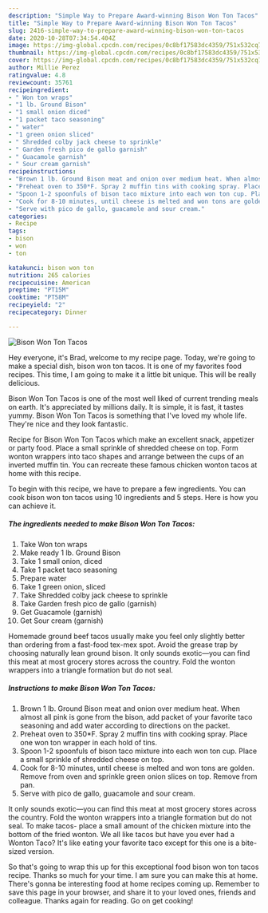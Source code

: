 ```yaml
---
description: "Simple Way to Prepare Award-winning Bison Won Ton Tacos"
title: "Simple Way to Prepare Award-winning Bison Won Ton Tacos"
slug: 2416-simple-way-to-prepare-award-winning-bison-won-ton-tacos
date: 2020-10-28T07:34:54.404Z
image: https://img-global.cpcdn.com/recipes/0c8bf17583dc4359/751x532cq70/bison-won-ton-tacos-recipe-main-photo.jpg
thumbnail: https://img-global.cpcdn.com/recipes/0c8bf17583dc4359/751x532cq70/bison-won-ton-tacos-recipe-main-photo.jpg
cover: https://img-global.cpcdn.com/recipes/0c8bf17583dc4359/751x532cq70/bison-won-ton-tacos-recipe-main-photo.jpg
author: Millie Perez
ratingvalue: 4.8
reviewcount: 35761
recipeingredient:
- " Won ton wraps"
- "1 lb. Ground Bison"
- "1 small onion diced"
- "1 packet taco seasoning"
- " water"
- "1 green onion sliced"
- " Shredded colby jack cheese to sprinkle"
- " Garden fresh pico de gallo garnish"
- " Guacamole garnish"
- " Sour cream garnish"
recipeinstructions:
- "Brown 1 lb. Ground Bison meat and onion over medium heat. When almost all pink is gone from the bison, add packet of your favorite taco seasoning and add water according to directions on the packet."
- "Preheat oven to 350*F. Spray 2 muffin tins with cooking spray. Place one won ton wrapper in each hold of tins."
- "Spoon 1-2 spoonfuls of bison taco mixture into each won ton cup. Place a small sprinkle of shredded cheese on top."
- "Cook for 8-10 minutes, until cheese is melted and won tons are golden. Remove from oven and sprinkle green onion slices on top. Remove from pan."
- "Serve with pico de gallo, guacamole and sour cream."
categories:
- Recipe
tags:
- bison
- won
- ton

katakunci: bison won ton 
nutrition: 265 calories
recipecuisine: American
preptime: "PT15M"
cooktime: "PT58M"
recipeyield: "2"
recipecategory: Dinner

---
```



![Bison Won Ton Tacos](https://img-global.cpcdn.com/recipes/0c8bf17583dc4359/751x532cq70/bison-won-ton-tacos-recipe-main-photo.jpg)

Hey everyone, it's Brad, welcome to my recipe page. Today, we're going to make a special dish, bison won ton tacos. It is one of my favorites food recipes. This time, I am going to make it a little bit unique. This will be really delicious.

Bison Won Ton Tacos is one of the most well liked of current trending meals on earth. It's appreciated by millions daily. It is simple, it is fast, it tastes yummy. Bison Won Ton Tacos is something that I've loved my whole life. They're nice and they look fantastic.

Recipe for Bison Won Ton Tacos which make an excellent snack, appetizer or party food. Place a small sprinkle of shredded cheese on top. Form wonton wrappers into taco shapes and arrange between the cups of an inverted muffin tin. You can recreate these famous chicken wonton tacos at home with this recipe.


To begin with this recipe, we have to prepare a few ingredients. You can cook bison won ton tacos using 10 ingredients and 5 steps. Here is how you can achieve it.

<!--inarticleads1-->

##### The ingredients needed to make Bison Won Ton Tacos:

1. Take  Won ton wraps
1. Make ready 1 lb. Ground Bison
1. Take 1 small onion, diced
1. Take 1 packet taco seasoning
1. Prepare  water
1. Take 1 green onion, sliced
1. Take  Shredded colby jack cheese to sprinkle
1. Take  Garden fresh pico de gallo (garnish)
1. Get  Guacamole (garnish)
1. Get  Sour cream (garnish)


Homemade ground beef tacos usually make you feel only slightly better than ordering from a fast-food tex-mex spot. Avoid the grease trap by choosing naturally lean ground bison. It only sounds exotic—you can find this meat at most grocery stores across the country. Fold the wonton wrappers into a triangle formation but do not seal. 

<!--inarticleads2-->

##### Instructions to make Bison Won Ton Tacos:

1. Brown 1 lb. Ground Bison meat and onion over medium heat. When almost all pink is gone from the bison, add packet of your favorite taco seasoning and add water according to directions on the packet.
1. Preheat oven to 350*F. Spray 2 muffin tins with cooking spray. Place one won ton wrapper in each hold of tins.
1. Spoon 1-2 spoonfuls of bison taco mixture into each won ton cup. Place a small sprinkle of shredded cheese on top.
1. Cook for 8-10 minutes, until cheese is melted and won tons are golden. Remove from oven and sprinkle green onion slices on top. Remove from pan.
1. Serve with pico de gallo, guacamole and sour cream.


It only sounds exotic—you can find this meat at most grocery stores across the country. Fold the wonton wrappers into a triangle formation but do not seal. To make tacos- place a small amount of the chicken mixture into the bottom of the fried wonton. We all like tacos but have you ever had a Wonton Taco? It&#39;s like eating your favorite taco except for this one is a bite-sized version. 

So that's going to wrap this up for this exceptional food bison won ton tacos recipe. Thanks so much for your time. I am sure you can make this at home. There's gonna be interesting food at home recipes coming up. Remember to save this page in your browser, and share it to your loved ones, friends and colleague. Thanks again for reading. Go on get cooking!
